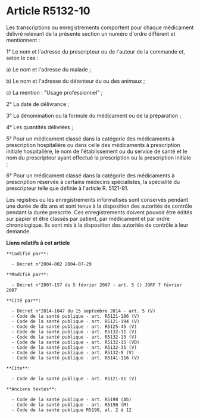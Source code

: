 # Article R5132-10

Les transcriptions ou enregistrements comportent pour chaque médicament délivré relevant de la présente section un numéro
d'ordre différent et mentionnent :

1° Le nom et l'adresse du prescripteur ou de l'auteur de la commande et, selon le cas :

a) Le nom et l'adresse du malade ;

b) Le nom et l'adresse du détenteur du ou des animaux ;

c) La mention : "Usage professionnel" ;

2° La date de délivrance ;

3° La dénomination ou la formule du médicament ou de la préparation ;

4° Les quantités délivrées ;

5° Pour un médicament classé dans la catégorie des médicaments à prescription hospitalière ou dans celle des médicaments à
prescription initiale hospitalière, le nom de l'établissement ou du service de santé et le nom du prescripteur ayant effectué
la prescription ou la prescription initiale ;

6° Pour un médicament classé dans la catégorie des médicaments à prescription réservée à certains médecins spécialistes, la
spécialité du prescripteur telle que définie à l'article R. 5121-91.

Les registres ou les enregistrements informatisés sont conservés pendant une durée de dix ans et sont tenus à la disposition
des autorités de contrôle pendant la durée prescrite. Ces enregistrements doivent pouvoir être édités sur papier et être
classés par patient, par médicament et par ordre chronologique. Ils sont mis à la disposition des autorités de contrôle à
leur demande.

**Liens relatifs à cet article**

	**Codifié par**:

	  - Décret n°2004-802 2004-07-29

	**Modifié par**:

	  - Décret n°2007-157 du 5 février 2007 - art. 5 () JORF 7 février 2007

	**Cité par**:

	  - Décret n°2014-1047 du 15 septembre 2014 - art. 5 (V)
	  - Code de la santé publique - art. R5121-186 (V)
	  - Code de la santé publique - art. R5121-194 (V)
	  - Code de la santé publique - art. R5125-45 (V)
	  - Code de la santé publique - art. R5132-11 (V)
	  - Code de la santé publique - art. R5132-13 (V)
	  - Code de la santé publique - art. R5132-15 (VD)
	  - Code de la santé publique - art. R5132-35 (V)
	  - Code de la santé publique - art. R5132-9 (V)
	  - Code de la santé publique - art. R5141-116 (V)

	**Cite**:

	  - Code de la santé publique - art. R5121-91 (V)

	**Anciens textes**:

	  - Code de la santé publique - art. R5198 (Ab)
	  - Code de la santé publique - art. R5198 (M)
	  - Code de la santé publique R5198, al. 2 à 12
